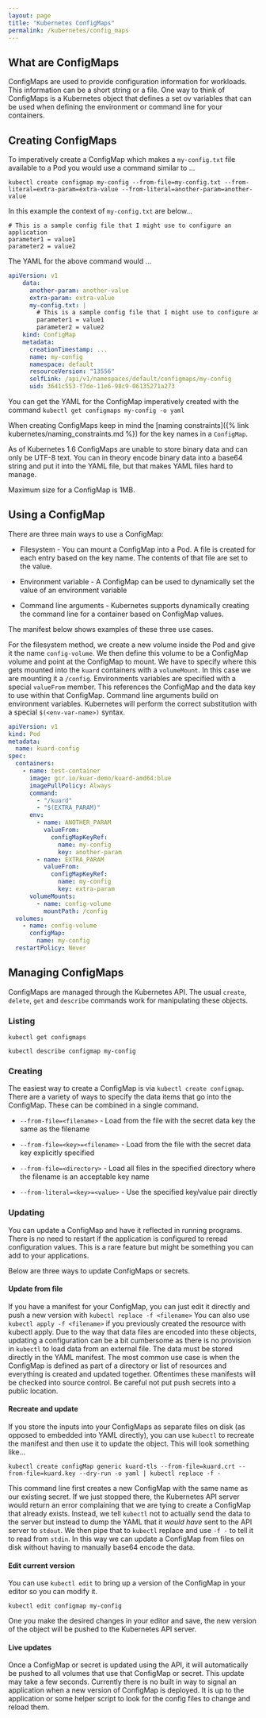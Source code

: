 ```yaml
---
layout: page
title: "Kubernetes ConfigMaps"
permalink: /kubernetes/config_maps
---
```


## What are ConfigMaps

ConfigMaps are used to provide configuration information for workloads. This information can be a short string or a file. One way to think of ConfigMaps is a Kubernetes object that defines a set ov variables that can be used when defining the environment or command line for your containers.

## Creating ConfigMaps

To imperatively create a ConfigMap which makes a `my-config.txt` file available to a Pod you would use a command similar to ...

`kubectl create configmap my-config --from-file=my-config.txt --from-literal=extra-param=extra-value --from-literal=another-param=another-value`

In this example the context of `my-config.txt` are below...

```text
# This is a sample config file that I might use to configure an application
parameter1 = value1
parameter2 = value2
```

The YAML for the above command would ...

```yaml
apiVersion: v1
    data:
      another-param: another-value
      extra-param: extra-value
      my-config.txt: |
        # This is a sample config file that I might use to configure an application
        parameter1 = value1
        parameter2 = value2
    kind: ConfigMap
    metadata:
      creationTimestamp: ...
      name: my-config
      namespace: default
      resourceVersion: "13556"
      selfLink: /api/v1/namespaces/default/configmaps/my-config
      uid: 3641c553-f7de-11e6-98c9-06135271a273
```

You can get the YAML for the ConfigMap imperatively created with the command `kubectl get configmaps my-config -o yaml`

When creating ConfigMaps keep in mind the [naming constraints]({% link kubernetes/naming_constraints.md %}) for the key names in a `ConfigMap`.

As of Kubernetes 1.6 ConfigMaps are unable to store binary data and can only be UTF-8 text. You can in theory encode binary data into a base64 string and put it into the YAML file, but that makes YAML files hard to manage.

Maximum size for a ConfigMap is 1MB.

## Using a ConfigMap

There are three main ways to use a ConfigMap:

* Filesystem - You can mount a ConfigMap into a Pod. A file is created for each entry based on the key name. The contents of that file are set to the value.

* Environment variable - A ConfigMap can be used to dynamically set the value of an environment variable

* Command line arguments - Kubernetes supports dynamically creating the command line for a container based on ConfigMap values.

The manifest below shows examples of these three use cases.

For the filesystem method, we create a new volume inside the Pod and give it the name `config-volume`. We then define this volume to be a ConfigMap volume and point at the ConfigMap to mount. We have to specify where this gets mounted into the `kuard` containers with a `volumeMount`. In this case we are mounting it a `/config`. Environments variables are specified with a special `valueFrom` member. This references the ConfigMap and the data key to use within that ConfigMap. Command line arguments build on environment variables. Kubernetes will perform the correct substitution with a special `$(<env-var-name>)` syntax.

```yaml
apiVersion: v1
kind: Pod
metadata:
  name: kuard-config
spec:
  containers:
    - name: test-container
      image: gcr.io/kuar-demo/kuard-amd64:blue
      imagePullPolicy: Always
      command:
        - "/kuard"
        - "$(EXTRA_PARAM)"
      env:
        - name: ANOTHER_PARAM
          valueFrom:
            configMapKeyRef:
              name: my-config
              key: another-param
        - name: EXTRA_PARAM
          valueFrom:
            configMapKeyRef:
              name: my-config
              key: extra-param
      volumeMounts:
        - name: config-volume
          mountPath: /config
  volumes:
    - name: config-volume
      configMap:
        name: my-config
  restartPolicy: Never
```

## Managing ConfigMaps

ConfigMaps are managed through the Kubernetes API. The usual `create`, `delete`, `get` and `describe` commands work for manipulating these objects.

### Listing

`kubectl get configmaps`

`kubectl describe configmap my-config`

### Creating

The easiest way to create a ConfigMap is via `kubectl create configmap`. There are a variety of ways to specify the data items that go into the ConfigMap. These can be combined in a single command.

* `--from-file=<filename>` - Load from the file with the secret data key the same as the filename

* `--from-file=<key>=<filename>` - Load from the file with the secret data key explicitly specified

* `--from-file=<directory>` - Load all files in the specified directory where the filename is an acceptable key name

* `--from-literal=<key>=<value>` - Use the specified key/value pair directly

### Updating

You can update a ConfigMap and have it reflected in running programs. There is no need to restart if the application is configured to reread configuration values. This is a rare feature but might be something you can add to your applications.

Below are three ways to update ConfigMaps or secrets.

#### Update from file

If you have a manifest for your ConfigMap, you can just edit it directly and push a new version with `kubectl replace -f <filename>` You can also use `kubectl apply -f <filename>` if you previously created the resource with kubectl apply. Due to the way that data files are encoded into these objects, updating a configuration can be a bit cumbersome as there is no provision in `kubectl` to load data from an external file. The data must be stored directly in the YAML manifest. The most common use case is when the ConfigMap is defined as part of a directory or list of resources and everything is created and updated together. Oftentimes these manifests will be checked into source control. Be careful not put push secrets into a public location.

#### Recreate and update

If you store the inputs into your ConfigMaps as separate files on disk (as opposed to embedded into YAML directly), you can use `kubectl` to recreate the manifest and then use it to update the object. This will look something like...

[comment]: <> (TODO: I changed the below example from secret to ConfigMap, but its not validated need to check if this works and update with an example I actually tried. I also need to check if this applies to just secrets or if it works for ConfigMaps as well.)

`kubectl create configMap generic kuard-tls --from-file=kuard.crt --from-file=kuard.key --dry-run -o yaml | kubectl replace -f -`

This command line first creates a new ConfigMap with the same name as our existing secret. If we just stopped there, the Kubernetes API server would return an error complaining that we are tying to create a ConfigMap that already exists. Instead, we tell `kubectl` not to actually send the data to the server but instead to dump the YAML that it *would have* sent to the API server to `stdout`. We then pipe that to `kubectl` replace and use `-f -` to tell it to read from `stdin`. In this way we can update a ConfigMap from files on disk without having to manually base64 encode the data.

#### Edit current version

You can use `kubectl edit` to bring up a version of the ConfigMap in your editor so you can modify it.

`kubectl edit configmap my-config`

One you make the desired changes in your editor and save, the new version of the object will be pushed to the Kubernetes API server.

#### Live updates

Once a ConfigMap or secret is updated using the API, it will automatically be pushed to all volumes that use that ConfigMap or secret. This update may take a few seconds. Currently there is no built in way to signal an application when a new version of ConfigMap is deployed. It is up to the application or some helper script to look for the config files to change and reload them.
